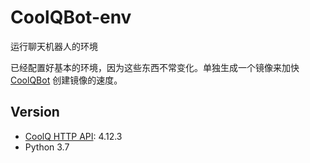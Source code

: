 # CoolQBot-env

运行聊天机器人的环境

已经配置好基本的环境，因为这些东西不常变化。单独生成一个镜像来加快 [CoolQBot](https://github.com/he0119/CoolQBot) 创建镜像的速度。

## Version

- [CoolQ HTTP API](https://hub.docker.com/r/richardchien/cqhttp): 4.12.3
- Python 3.7
